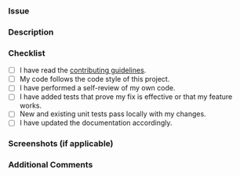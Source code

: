 ### Issue

<!-- Please link the GitHub issues related to this PR, if available -->

### Description

<!--
Please explain the changes you made here.

Help your reviewers by guiding them through your key changes,
implementation decisions etc.
You can even include snippets of output or screenshots.

A good, clear description == a faster review :)
-->

### Checklist

- [ ] I have read the [contributing guidelines](https://github.com/httpdss/struct/blob/main/README.md#contributing).
- [ ] My code follows the code style of this project.
- [ ] I have performed a self-review of my own code.
- [ ] I have added tests that prove my fix is effective or that my feature works.
- [ ] New and existing unit tests pass locally with my changes.
- [ ] I have updated the documentation accordingly.

### Screenshots (if applicable)
<!-- Add screenshots to illustrate the changes made in the pull request -->

### Additional Comments
<!-- Add any other context or comments about the pull request here -->
